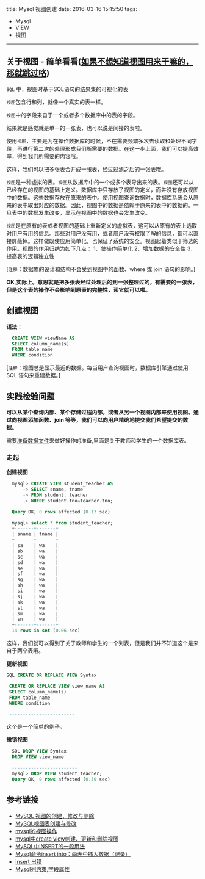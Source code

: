 title: Mysql 视图创建
date: 2016-03-16 15:15:50
tags:
- Mysql
- VIEW
- 视图

---

## 关于视图 - 简单看看([如果不想知道视图用来干嘛的，那就跳过咯](#create))

  `SQL` 中，视图时基于SQL语句的结果集的可视化的表

  `视图`包含行和列，就像一个真实的表一样。

  `视图`中的字段来自于一个或者多个数据库中的表的字段。

  结果就是感觉就是单一的一张表，也可以说是间接的表啦。

  使用`视图`，主要是为在操作数据库的时候，不在需要频繁多次去读取和处理不同字段，再进行第二次的处理形成我们所需要的数据。在这一步上面，我们可以提高效率，得到我们所需要的内容哦。

  这样，我们可以把多张表合并成一张表，经过过滤之后的一张表哦。

  `视图`是一种虚拟的表。`视图`从数据库中的一个或多个表导出来的表。`视图`还可以从已经存在的视图的基础上定义。数据库中只存放了视图的定义，而并没有存放视图中的数据。这些数据存放在原来的表中。使用视图查询数据时，数据库系统会从原来的表中取出对应的数据。因此，视图中的数据是依赖于原来的表中的数据的。一旦表中的数据发生改变，显示在视图中的数据也会发生改变。

  `视图`是在原有的表或者视图的基础上重新定义的虚拟表，这可以从原有的表上选取对用户有用的信息。那些对用户没有用，或者用户没有权限了解的信息，都可以直接屏蔽掉。这样做既使应用简单化，也保证了系统的安全。视图起着类似于筛选的作用。视图的作用归纳为如下几点：
    1．使操作简单化
    2．增加数据的安全性
    3．提高表的逻辑独立性

  [`注释`：数据库的设计和结构不会受到视图中的函数、where 或 join 语句的影响。]


  **OK,实际上。意思就是把多张表经过处理后的到一张整理过的，有需要的一张表，但是这个表的操作不会影响到原表的完整性，读它就可以啦。**

## <span id="create">创建视图</span>

**语法：**
``` sql
  CREATE VIEW viewName AS
  SELECT column_name(s)
  FROM table_name
  WHERE condition
```
[`注释`：视图总是显示最近的数据。每当用户查询视图时，数据库引擎通过使用 SQL 语句来重建数据。]


## 实践检验问题

   **可以从某个查询内部、某个存储过程内部，或者从另一个视图内部来使用视图。通过向视图添加函数、join 等等，我们可以向用户精确地提交我们希望提交的数据。**

   需要[准备数据文件](https://raw.githubusercontent.com/scofieldWyq/wyqBlog/master/code/mysql_create_view_database_prepare.sql)来做好操作的准备,里面是关于教师和学生的一个数据库表。

### 走起
 **创建视图**
  ``` sql
    mysql> CREATE VIEW student_teacher AS
        -> SELECT sname, tname
        -> FROM student, teacher
        -> WHERE student.tno=teacher.tno;

    Query OK, 0 rows affected (0.13 sec)

    mysql> select * from student_teacher;
    +-------+-------+
    | sname | tname |
    +-------+-------+
    | sa    | wa    |
    | sb    | wa    |
    | sc    | wa    |
    | sd    | wa    |
    | se    | wa    |
    | sf    | wa    |
    | sg    | wa    |
    | sh    | wa    |
    | si    | wa    |
    | sj    | wa    |
    | sk    | wa    |
    | sl    | wa    |
    | sm    | wa    |
    | sn    | wa    |
    +-------+-------+
    14 rows in set (0.06 sec)

  ```

  这样，我们就可以得到了关于教师和学生的一个列表，但是我们并不知道这个是来自于两个表哦。

 **更新视图**
 ``` sql
 SQL CREATE OR REPLACE VIEW Syntax

  CREATE OR REPLACE VIEW view_name AS
  SELECT column_name(s)
  FROM table_name
  WHERE condition

  ------------------------
 ```

  这个是一个简单的例子。

 **撤销视图**
 ``` sql
   SQL DROP VIEW Syntax
   DROP VIEW view_name

   ------------------------
   mysql> DROP VIEW student_teacher;
   Query OK, 0 rows affected (0.30 sec)

 ```
## 参考链接
- [MySQL 视图的创建，修改与删除](http://www.360doc.com/content/13/1117/22/7669533_330092770.shtml)
- [MySQL视图表创建与修改](http://www.linuxidc.com/Linux/2012-02/53842.htm)
- [mysql的视图操作](http://zhangzhenyihi.blog.163.com/blog/static/13548809420141104122391/)
- [mysql中create view创建、更新和删除视图](http://www.php186.com/content/article/mysql/22726.html)
- [MySQL中INSERT的一般用法](http://www.blogjava.net/midnightPigMan/archive/2014/12/15/421406.html)
- [Mysql命令insert into：向表中插入数据（记录）](http://c.biancheng.net/cpp/html/1452.html)
- [insert 出错](http://jingyan.baidu.com/article/9f7e7ec05c5ad76f281554ab.html)
- [Mysql列约束,字段属性](http://wenku.baidu.com/link?url=SJeXJhp0ZgeTQnFfJhc4WUQL5Ov_34l57QKeUcW6nkcY0-GJO5ImFQHUuZpDeB-jTJ6buU87_AAJ2ix8ZWX0J0fwKIcqmWei7HKQd1RMopy)
